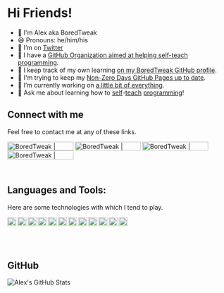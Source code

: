 # Hi Friends! 

- 👋 I'm Alex aka BoredTweak
- 😄 Pronouns: he/him/his
- 🤔 I’m on [Twitter][twitter]
- 📖 I have a [GitHub Organization aimed at helping self-teach programming][non-zero-days-gh-organization].
- 📒 I keep track of my own learning [on my BoredTweak GitHub profile][boredtweak-gh].
- 🧱 I'm trying to keep my [Non-Zero Days GitHub Pages up to date][non-zero-days-gh-pages].
- 🔭 I’m currently working on [a little bit of everything](https://github.com/BoredTweak/Miscellaneous).
- 💬 Ask me about learning how to [self](https://www.youtube.com/channel/UCT0hVofKq8CM8k8QBiUmpOw)-[teach](https://github.com/Non-Zero-Days) [programming](https://github.com/BoredTweak/Exercises)!


## Connect with me

Feel free to contact me at any of these links.

[<img align="left" alt="BoredTweak | Email" width="150px" height="20px" src="https://img.shields.io/badge/BoredTweak%20%7C%20Email-EA4335?style=flat-square&logo=gmail&logoColor=white" />][email]

[<img align="left" alt="BoredTweak | YouTube" width="150px" height="20px" src="https://img.shields.io/badge/BoredTweak%20%7C%20YouTube-FF0000?style=flat-square&logo=youtube&logoColor=white" />][youtube]

[<img align="left" alt="BoredTweak | Twitter" width="150px" height="20px" src="https://img.shields.io/badge/BoredTweak%20%7C%20Twitter-1DA1F2?style=flat-square&logo=twitter&logoColor=white" />][twitter]

[<img align="left" alt="BoredTweak | LinkedIn" width="150px" height="20px" src="https://img.shields.io/badge/BoredTweak%20%7C%20LinkedIn-0A66C2?style=flat-square&logo=linkedin&logoColor=white" />][linkedin]

</br>
</br>
</br>
</br>


## Languages and Tools:

Here are some technologies with which I tend to play.

[<img align="left" alt="C#" height="20px" src="https://img.shields.io/badge/C%23-239120?style=flat-square&logo=csharp&logoColor=white" />][csharp-demo]
[<img align="left" alt="Docker" height="20px" src="https://img.shields.io/badge/Docker-2496ED?style=flat-square&logo=docker&logoColor=white" />][docker-demo]
[<img align="left" alt="TypeScript" height="20px" src="https://img.shields.io/badge/TypeScript-3178C6?style=flat-square&logo=typescript&logoColor=white" />][js-demo]
[<img align="left" alt="React" height="20px" src="https://img.shields.io/badge/React-61DAFB?style=flat-square&logo=react&logoColor=white" />][react-demo]
[<img align="left" alt="Postgres" height="20px" src="https://img.shields.io/badge/Postgres-4169E1?style=flat-square&logo=postgresql&logoColor=white" />][postgres-demo]
[<img align="left" alt="Git" height="20px" src="https://img.shields.io/badge/Git-F05032?style=flat-square&logo=git&logoColor=white" />][git-demo]
[<img align="left" alt="GitHub" height="20px" src="https://img.shields.io/badge/GitHub-181717?style=flat-square&logo=github&logoColor=white" />][git-demo]
[<img align="left" alt="Angular" height="20px" src="https://img.shields.io/badge/Angular-DD0031?style=flat-square&logo=angular&logoColor=white" />][chorehelper-demo]
[<img align="left" alt="HTML5" height="20px" src="https://img.shields.io/badge/HTML5-E34F26?style=flat-square&logo=html5&logoColor=white" />][chorehelper-demo]
[<img align="left" alt="JavaScript" height="20px" src="https://img.shields.io/badge/JavaScript-F7DF1E?style=flat-square&logo=javascript&logoColor=white" />][js-demo]
[<img align="left" alt="Node.js" height="20px" src="https://img.shields.io/badge/Node.JS-339933?style=flat-square&logo=nodedotjs&logoColor=white" />][node-demo]
[<img align="left" alt="Visual Studio Code" height="20px" src="https://img.shields.io/badge/Visual%20Studio%20Code-007ACC?style=flat-square&logo=visualstudiocode&logoColor=white" />][chorehelper-demo]

</br>
</br>
</br>
</br>


## GitHub

![Alex's GitHub Stats](https://github-readme-stats.vercel.app/api?username=boredtweak&show_icons=true)

[non-zero-days-gh-organization]: https://github.com/Non-Zero-Days
[non-zero-days-gh-pages]: https://non-zero-days.github.io/
[boredtweak-gh]: https://github.com/BoredTweak
[email]: mailto:alex.elia42@gmail.com
[youtube]: https://www.youtube.com/channel/UCT0hVofKq8CM8k8QBiUmpOw
[twitter]: https://twitter.com/BoredTweak
[linkedin]: https://www.linkedin.com/in/alex-elia/
[chorehelper-demo]: https://github.com/BoredTweak/ChoreHelper
[csharp-demo]:https://github.com/BoredTweak/Miscellaneous/tree/main/CSharp
[js-demo]: https://github.com/BoredTweak/Miscellaneous/tree/main/JavaScript
[react-demo]:https://github.com/BoredTweak/Miscellaneous/tree/main/React
[node-demo]: https://github.com/BoredTweak/Miscellaneous/tree/main/Node
[postgres-demo]:https://github.com/BoredTweak/Miscellaneous/tree/main/Postgres
[git-demo]: https://www.youtube.com/playlist?list=PLAqJ1EkmbEM2OTI0Ybor-IA7LUD6iVQ1Y
[docker-demo]: https://github.com/BoredTweak/Miscellaneous/tree/main/Docker
